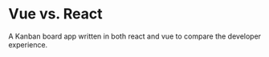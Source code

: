 # Vue vs. React

A Kanban board app written in both react and vue to compare the developer experience.